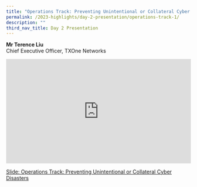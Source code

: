 ```yaml
---
title: "Operations Track: Preventing Unintentional or Collateral Cyber Disasters"
permalink: /2023-highlights/day-2-presentation/operations-track-1/
description: ""
third_nav_title: Day 2 Presentation
---
```

<b>Mr Terence Liu</b><br> Chief Executive Officer, TXOne Networks

<div class="video-container">
<iframe width="853" height="315" src="https://www.youtube.com/embed/J84o5RHDdM8?si=CtlQ5NjgLqdCu8SY" frameborder="0" allow="accelerometer; autoplay; encrypted-media; gyroscope; picture-in-picture" allowfullscreen=""></iframe></div>


[Slide: Operations Track: Preventing Unintentional or Collateral Cyber Disasters](/files/OTCEP%202023%20Material/08%20Preventing%20Unintentional%20or%20Collateral%20Cyber%20Disasters.pdf)






<style type="text/css"> 
	    .video-container {
      position: relative;
      padding-bottom: 56.25%; /* 16:9 */
      height: 0;
    }
    .video-container iframe {
      position: absolute;
      top: 0;
      left: 0;
      width: 100%;
      height: 100%;
    }
	</style>